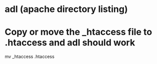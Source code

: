 # adl (apache directory listing)
# Copy or move  the _htaccess file to .htaccess and adl should work
mv _htaccess .htaccess
